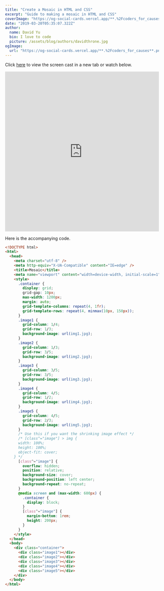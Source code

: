 ```yaml
---
title: "Create a Mosaic in HTML and CSS"
excerpt: "Guide to making a mosaic in HTML and CSS"
coverImage: "https://og-social-cards.vercel.app/**.%2Fcoders_for_causes**.png?theme=dark&md=1&fontSize=125px&images=https%3A%2F%2Fcodersforcauses.org%2Flogo%2Fcfc_logo_white_full.svg"
date: "2019-03-20T05:35:07.322Z"
author:
  name: David Yu
  bio: I love to code
  picture: /assets/blog/authors/davidthrone.jpg
ogImage:
  url: "https://og-social-cards.vercel.app/**.%2Fcoders_for_causes**.png?theme=dark&md=1&fontSize=125px&images=https%3A%2F%2Fcodersforcauses.org%2Flogo%2Fcfc_logo_white_full.svg"
---
```


Click [here](https://www.youtube.com/watch?v=vnjZ3jYylsY) to view the screen cast in a new tab or watch below.

<iframe loading="lazy" width="100%" height="522" src="https://www.youtube.com/embed/vnjZ3jYylsY" frameborder="0" allow="accelerometer; encrypted-media; gyroscope; picture-in-picture" allowfullscreen></iframe>

Here is the accompanying code.

```html
<!DOCTYPE html>
<html>
  <head>
    <meta charset="utf-8" />
    <meta http-equiv="X-UA-Compatible" content="IE=edge" />
    <title>Mosaic</title>
    <meta name="viewport" content="width=device-width, initial-scale=1" />
    <style>
      .container {
        display: grid;
        grid-gap: 10px;
        max-width: 1200px;
        margin: auto;
        grid-template-columns: repeat(4, 1fr);
        grid-template-rows: repeat(4, minmax(10px, 150px));
      }
      .image1 {
        grid-column: 1/4;
        grid-row: 1/3;
        background-image: url(img1.jpg);
      }
      .image2 {
        grid-column: 1/3;
        grid-row: 3/5;
        background-image: url(img2.jpg);
      }
      .image3 {
        grid-column: 3/5;
        grid-row: 3/5;
        background-image: url(img3.jpg);
      }
      .image4 {
        grid-column: 4/5;
        grid-row: 1/2;
        background-image: url(img4.jpg);
      }
      .image5 {
        grid-column: 4/5;
        grid-row: 2/3;
        background-image: url(img5.jpg);
      }
      /* Use this if you want the shrinking image effect */
      /* [class^="image"] > img {
      width: 100%;
      height: 100%;
      object-fit: cover;
    } */
      [class^="image"] {
        overflow: hidden;
        position: relative;
        background-size: cover;
        background-position: left center;
        background-repeat: no-repeat;
      }
      @media screen and (max-width: 600px) {
        .container {
          display: block;
        }
        [class^="image"] {
          margin-bottom: 1rem;
          height: 200px;
        }
      }
    </style>
  </head>
  <body>
    <div class="container">
      <div class="image1"></div>
      <div class="image2"></div>
      <div class="image3"></div>
      <div class="image4"></div>
      <div class="image5"></div>
    </div>
  </body>
</html>
```
